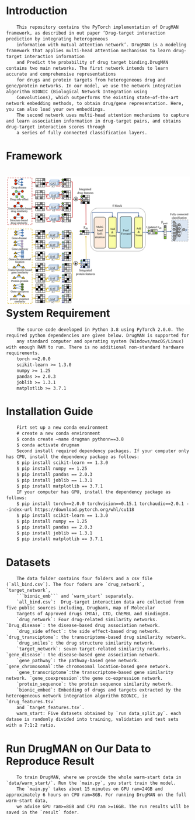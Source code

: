 Introduction
====
        This repository contains the PyTorch implementation of DrugMAN framework, as described in out paper ‘Drug-target interaction prediction by integrating heterogeneous 
        information with mutual attention network’. DrugMAN is a modeling framework that applies multi-head attention mechanisms to learn drug-target interaction information 
        and Predict the probability of drug target binding.DrugMAN contains two main networks. The first network intends to learn accurate and comprehensive representations 
        for drugs and protein targets from heterogeneous drug and gene/protein networks. In our model, we use the network integration algorithm BIONIC (Biological Network Integration using 
        Convolutions), which outperforms the existing state-of-the-art network embedding methods, to obtain drug/gene representation. Here, you can also load your own embeddings. 
        The second network uses multi-head attention mechanisms to capture and learn association information in drug-target pairs, and obtains drug-target interaction scores through 
        a series of fully connected classification layers.
Framework
====
![image](https://github.com/lipi12q/DrugMAN/blob/main/%7FDrugMAN_framework.jpg) 
System Requirement
====
        The source code developed in Python 3.8 using PyTorch 2.0.0. The required python dependencies are given below. DrugMAN is supported for 
        any standard computer and operating system (Windows/macOS/Linux) with enough RAM to run. There is no additional non-standard hardware requirements.
        torch >=2.0.0
        scikit-learn >= 1.3.0
        numpy >= 1.25
        pandas >= 2.0.3
        joblib >= 1.3.1
        matplotlib >= 3.7.1
Installation Guide
====
        Firt set up a new conda environment
        # create a new conda environment
        $ conda create –name drugman pythonn==3.8
        $ conda activate drugman
        Second install required dependency packages. If your computer only has CPU, install the dependency package as follows:
        $ pip install scikit-learn == 1.3.0
        $ pip install numpy == 1.25
        $ pip install pandas == 2.0.3
        $ pip install joblib == 1.3.1
        $ pip install matplotlib == 3.7.1
        IF your computer has GPU, install the dependency package as follows:
        $ pip install torch==2.0.0 torchvision==0.15.1 torchaudio==2.0.1 --index-url https://download.pytorch.org/whl/cu118
        $ pip install scikit-learn == 1.3.0
        $ pip install numpy == 1.25
        $ pip install pandas == 2.0.3
        $ pip install joblib == 1.3.1
        $ pip install matplotlib == 3.7.1
Datasets
====
        The data folder contains four folders and a csv file (`all_bind.csv`). The four foders are `drug_network`, `target_network`, 
        ```bionic_emb``` and `warm_start` separately.
        `all_bind.csv`:  Drug-target interaction data are collected from five public sources including, Drugbank, map of Molecular 
        Targets of Approved drugs (MTA), CTD, ChEMBL and BindingDB.
        `drug_network`: Four drug-related similarity networks. `Drug_disease`: the disease-based drug association network. 
        `drug_side effect`: the side effect-based drug network. `drug_transciptome`: the transcriptome-based drug similarity network. 
        `drug_smiles`: the drug structure similarity network.
        `target_network`: seven target-related similarity networks. `gene_disease`: the disease-based gene association network. 
        `gene_pathway`: the pathway-based gene network. `gene_chromosomal`:the chromosomal location-based gene network. 
        `gene_transcriptome`:the transcriptome-based gene similarity network. `gene_coexpression`:the gene co-expression network. 
        `protein_sequence`: the protein sequence similarity network.
        `bionic_embed`: Embedding of drugs and targets extracted by the heterogeneous network integration algorithm BIONIC, ie `drug_features.tsv` 
        and `target_features.tsv`. 
        warm_start: Five datasets obtained by `run data_split.py`. each datase is randomly divided into training, validation and test sets with a 7:1:2 ratio.
Run DrugMAN on Our Data to Reproduce Result
====
        To train DrugMAN, where we provide the whole warm-start data in `data/warm_start/`. Run the `main.py`, you start train the model. 
        The `main.py` takes about 15 minutes on GPU ram=24GB and approximately 6 hours on CPU ram=8GB. For running DrugMAN on the full warm-start data,
        we advise GPU ram>=8GB and CPU ram >=16GB. The run results will be saved in the `result` foder. 






        
